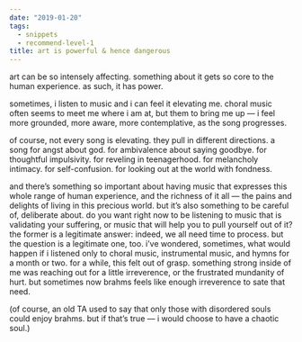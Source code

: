 ```yaml
---
date: "2019-01-20"
tags:
  - snippets
  - recommend-level-1
title: art is powerful & hence dangerous
---
```

<!-- # january 20: art is powerful & hence dangerous -->

art can be so intensely affecting. something about it gets so core to the human experience. as such, it has power.

sometimes, i listen to music and i can feel it elevating me. choral music often seems to meet me where i am at, but them to bring me up — i feel more grounded, more aware, more contemplative, as the song progresses.

of course, not every song is elevating. they pull in different directions. a song for angst about god. for ambivalence about saying goodbye. for thoughtful impulsivity. for reveling in teenagerhood. for melancholy intimacy.  for self-confusion. for looking out at the world with fondness.

and there’s something so important about having music that expresses this whole range of human experience, and the richness of it all — the pains and delights of living in this precious world. but it’s also something to be careful of, deliberate about. do you want right now to be listening to music that is validating your suffering, or music that will help you to pull yourself out of it? the former is a legitimate answer: indeed, we all need time to process. but the question is a legitimate one, too.
i’ve wondered, sometimes, what would happen if i listened only to choral music, instrumental music, and hymns for a month or two. for a while, this felt out of grasp. something strong inside of me was reaching out for a little irreverence, or the frustrated mundanity of hurt. but sometimes now brahms feels like enough irreverence to sate that need.

(of course, an old TA used to say that only those with disordered souls could enjoy brahms. but if that’s true — i would choose to have a chaotic soul.)
